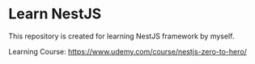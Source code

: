 # Learn NestJS

This repository is created for learning NestJS framework by myself.

Learning Course: https://www.udemy.com/course/nestjs-zero-to-hero/
